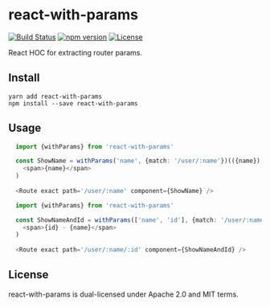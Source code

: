 # react-with-params
[![Build Status](https://travis-ci.org/beanloop/react-with-params.svg?branch=master)](https://travis-ci.org/beanloop/react-with-params)
[![npm version](https://badge.fury.io/js/react-with-params.svg)](https://badge.fury.io/js/react-with-params)
[![License](http://img.shields.io/:license-mit-blue.svg)](http://doge.mit-license.org)

React HOC for extracting router params.

## Install
```
yarn add react-with-params
npm install --save react-with-params
```

## Usage
```typescript
  import {withParams} from 'react-with-params'

  const ShowName = withParams('name', {match: '/user/:name'})(({name}) =>
    <span>{name}</span>
  )
  
  <Route exact path='/user/:name' component={ShowName} />
```

```typescript
  import {withParams} from 'react-with-params'

  const ShowNameAndId = withParams(['name', 'id'], {match: '/user/:name/:id'})(({name, id}) =>
    <span>{id} - {name}</span>
  )
  
  <Route exact path='/user/:name/:id' component={ShowNameAndId} />
```

## License
react-with-params is dual-licensed under Apache 2.0 and MIT
terms.
